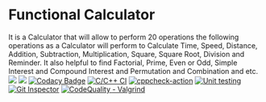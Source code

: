 # Functional Calculator
It is a Calculator that will allow to perform 20 operations the following operations as a Calculator will perform to Calculate Time, Speed, Distance, Addition, Subtraction, Multiplication, Square, Square Root, Division and Reminder.
It also helpful to find Factorial, Prime, Even or Odd, Simple Interest and Compound Interest and Permutation and Combination and etc.
![](https://www.code-inspector.com/project/28007/score/svg)
![](https://www.code-inspector.com/project/28007/status/svg)
[![Codacy Badge](https://app.codacy.com/project/badge/Grade/e296dd66515c4a228c2832fa892bc084)](https://www.codacy.com/gh/sanjaynetagal/STEPin_Bank_Management_System/dashboard?utm_source=github.com&amp;utm_medium=referral&amp;utm_content=sanjaynetagal/STEPin_Bank_Management_System&amp;utm_campaign=Badge_Grade)
[![C/C++ CI](https://github.com/sanjaynetagal/STEPin_Bank_Management_System/actions/workflows/Build.yml/badge.svg)](https://github.com/sanjaynetagal/STEPin_Bank_Management_System/actions/workflows/Build.yml)
[![cppcheck-action](https://github.com/sanjaynetagal/STEPin_Bank_Management_System/actions/workflows/cppcheck.yml/badge.svg)](https://github.com/sanjaynetagal/STEPin_Bank_Management_System/actions/workflows/cppcheck.yml)
[![Unit testing](https://github.com/sanjaynetagal/STEPin_Bank_Management_System/actions/workflows/Unit-Test.yml/badge.svg)](https://github.com/sanjaynetagal/STEPin_Bank_Management_System/actions/workflows/Unit-Test.yml)
[![Git Inspector](https://github.com/sanjaynetagal/STEPin_Bank_Management_System/actions/workflows/Git-Inspector.yml/badge.svg)](https://github.com/sanjaynetagal/STEPin_Bank_Management_System/actions/workflows/Git-Inspector.yml)
[![CodeQuality - Valgrind](https://github.com/sanjaynetagal/STEPin_Bank_Management_System/actions/workflows/Valgrind.yml/badge.svg)](https://github.com/sanjaynetagal/STEPin_Bank_Management_System/actions/workflows/Valgrind.yml)
